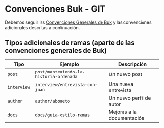 # Convenciones Buk - GIT

Debemos seguir las [Convenciones Generales de Buk](https://dev-center.buk.cl/RD/buk-webapp/docs/git-conventions) y las convenciones adicionales descritas a continuación.

## Tipos adicionales de ramas (aparte de las convenciones generales de Buk)

| Tipo       | Ejemplo                                  | Descripción                |
| ---        | ---                                      | ---                        |
| `post`     | `post/manteniendo-la-historia-ordenada`  | Un nuevo post              |
| `interview`| `interview/entrevista-con-juan`          | Una nueva entrevista       |
| `author`   | `author/aboneto`                         | Un nuevo perfil de autor   |
| `docs`     | `docs/guia-estilo-ramas`                 | Mejoras a la documentación |
